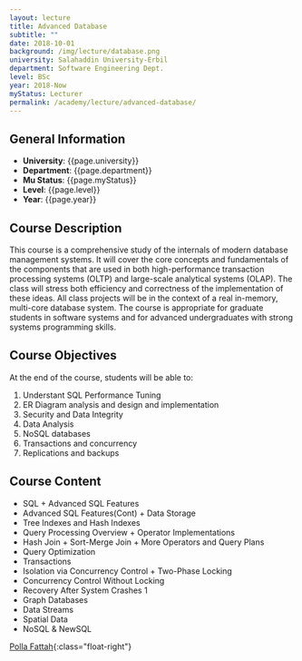 ```yaml
---
layout: lecture
title: Advanced Database
subtitle: ""
date: 2018-10-01
background: /img/lecture/database.png
university: Salahaddin University-Erbil
department: Software Engineering Dept.
level: BSc
year: 2018-Now
myStatus: Lecturer
permalink: /academy/lecture/advanced-database/
---
```


## General Information

- **University**: {{page.university}}
- **Department**: {{page.department}}
- **Mu Status**: {{page.myStatus}}
- **Level**: {{page.level}}
- **Year**: {{page.year}}

## Course Description

This course is a comprehensive study of the internals of modern database management systems. It will cover the core concepts and fundamentals of the components that are used in both high-performance transaction processing systems (OLTP) and large-scale analytical systems (OLAP). The class will stress both efficiency and correctness of the implementation of these ideas. All class projects will be in the context of a real in-memory, multi-core database system. The course is appropriate for graduate students in software systems and for advanced undergraduates with strong systems programming skills.

## Course Objectives

At the end of the course, students will be able to:

1. Understant SQL Performance Tuning
1. ER Diagram analysis and design and implementation
1. Security and Data Integrity
1. Data Analysis
1. NoSQL databases
1. Transactions and concurrency
1. Replications and backups

## Course Content

- SQL + Advanced SQL Features
- Advanced SQL Features(Cont) + Data Storage
- Tree Indexes and Hash Indexes
- Query Processing Overview + Operator Implementations
- Hash Join + Sort-Merge Join + More Operators and Query Plans
- Query Optimization
- Transactions
- Isolation via Concurrency Control + Two-Phase Locking
- Concurrency Control Without Locking
- Recovery After System Crashes 1
- Graph Databases
- Data Streams
- Spatial Data
- NoSQL & NewSQL

[Polla Fattah](/){:class="float-right"}
&nbsp;
&nbsp;
